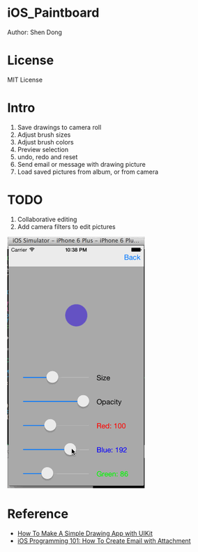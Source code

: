 # iOS_Paintboard

Author: Shen Dong

# License

MIT License

# Intro

1. Save drawings to camera roll
2. Adjust brush sizes
3. Adjust brush colors
4. Preview selection
5. undo, redo and reset
6. Send email or message with drawing picture
7. Load saved pictures from album, or from camera

# TODO

1. Collaborative editing
2. Add camera filters to edit pictures

![](./drawingBoard_demo.gif)

# Reference

* [How To Make A Simple Drawing App with UIKit](http://www.raywenderlich.com/18840/how-to-make-a-simple-drawing-app-with-uikit)
* [iOS Programming 101: How To Create Email with Attachment](http://www.appcoda.com/ios-programming-create-email-attachment/)
